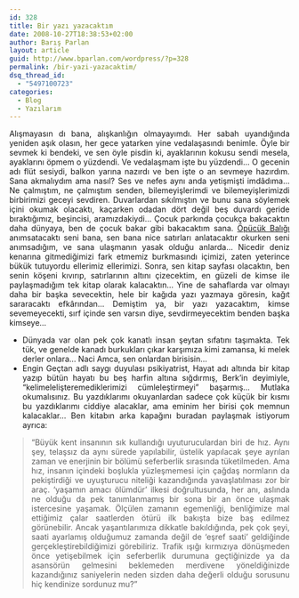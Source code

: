 ```yaml
---
id: 328
title: Bir yazı yazacaktım
date: 2008-10-27T18:38:53+02:00
author: Barış Parlan
layout: article
guid: http://www.bparlan.com/wordpress/?p=328
permalink: /bir-yazi-yazacaktim/
dsq_thread_id:
  - "5497100723"
categories:
  - Blog
  - Yazılarım
---
```


<p style="text-align: justify;">
  Alışmayasın dı bana, alışkanlığın olmayayımdı. Her sabah uyandığında yeniden aşık olasın, her gece yatarken yine vedalaşasındı benimle. Öyle bir sevmek ki bendeki, ve sen öyle pisdin ki, ayaklarının kokusu sendi mesela, ayaklarını öpmem o yüzdendi. Ve vedalaşmam işte bu yüzdendi&#8230; O gecenin adı flüt sesiydi, balkon yarına nazırdı ve ben işte o an sevmeye hazırdım. Sana akmalıydım ama nasıl? Ses ve nefes aynı anda yetişmişti imdâdıma&#8230; Ne çalmıştım, ne çalmıştım senden, bilemeyişlerimdi ve bilemeyişlerimizdi birbirimizi geceyi sevdiren. Duvarlardan sıkılmıştın ve bunu sana söylemek içini okumak olacaktı, kaçarken odadan dört değil beş duvardı geride bıraktığımız, beşincisi, aramızdakiydi&#8230; Çocuk parkında çocukça bakacaktın daha dünyaya, ben de çocuk bakar gibi bakacaktım sana. <a title="Öpücük Balığı - Atilla Atalay" href="http://www.anarsist.org/edebi-mevzular/1232-opucuk-baligi-atilla-atalay/" target="_blank">Öpücük Balığı</a> anımsatacaktı seni bana, sen bana nice satırları anlatacaktır okurken seni anımsadığım, ve sana ulaşmanın yasak olduğu anlarda&#8230; Nicedir deniz kenarına gitmediğimizi fark etmemiz burkmasındı içimizi, zaten yeterince bükük tutuyordu ellerimiz ellerimizi. Sonra, sen kitap sayfası olacaktın, ben senin köşeni kıvırıp, satırlarının altını çizecektim, en güzeli de kimse ile paylaşmadığım tek kitap olarak kalacaktın&#8230; Yine de sahaflarda var olmayı daha bir başka sevecektin, hele bir kağıda yazı yazmaya göresin, kağıt sararacaktı efkârından&#8230; Demiştim ya, bir yazı yazacaktım, kimse sevemeyecekti, sırf içinde sen varsın diye, sevdirmeyecektim benden başka kimseye&#8230;
</p>

<p style="text-align: justify;">
  <!--more-->
</p>

  * <div style="text-align: justify;">
      Dünyada var olan pek çok kanatlı insan şeytan sıfatını taşımakta. Tek tük, ve genelde kanadı burkukları çıkar karşımıza kimi zamansa, ki melek derler onlara&#8230; Naci Amca, sen onlardan birisisin&#8230;
    </div>

  * <div style="text-align: justify;">
      Engin Geçtan adlı saygı duyulası psikiyatrist, Hayat adı altında bir kitap yazıp bütün hayatı bu beş harfin altına sığdırmış, Berk&#8217;in deyimiyle, &#8220;kelimelelişteremediklerimizi cümleleştirmeyi&#8221; başarmış&#8230; Mutlaka okumalısınız. Bu yazdıklarımı okuyanlardan sadece çok küçük bir kısmı bu yazdıklarımı ciddiye alacaklar, ama eminim her birisi çok memnun kalacaklar&#8230; Ben kitabın arka kapağını buradan paylaşmak istiyorum ayrıca:
    </div>

> <p style="text-align: justify;">
>   &#8220;Büyük kent insanının sık kullandığı uyuturuculardan biri de hız. Aynı şey, telaşsız da aynı sürede yapılabilir, üstelik yapılacak şeye ayrılan zaman ve enerjinin bir bölümü seferberlik sırasında tüketilmeden. Ama hız, insanın içindeki boşlukla yüzleşmemesi için çağdaş normların da pekiştirdiği ve uyuşturucu niteliği kazandığında yavaşlatılması zor bir araç. &#8216;yaşamın amacı ölümdür&#8217; ilkesi doğrultusunda, her anı, aslında ne olduğu da pek tanımlanmamış bir sona bir an önce ulaşmak istercesine yaşamak. Ölçülen zamanın egemenliği, benliğimize mal ettiğimiz çalar saatlerden ötürü ilk bakışta bize baş edilmez görünebilir. Ancak yaşantılarımıza dikkatle bakıldığında, pek çok şeyi, saati ayarlamış olduğumuz zamanda değil de &#8216;eşref saati&#8217; geldiğinde gerçekleştirebildiğimizi görebiliriz. Trafik ışığı kırmızıya dönüşmeden önce yetişebilmek için seferberlik durumuna geçtiğinizde ya da asansörün gelmesini beklemeden merdivene yöneldiğinizde kazandığınız saniyelerin neden sizden daha değerli olduğu sorusunu hiç kendinize sordunuz mu?&#8221;
> </p>
